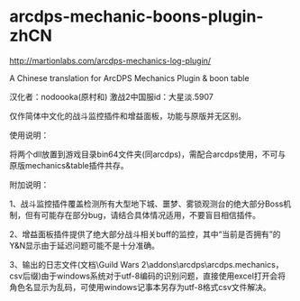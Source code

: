 # arcdps-mechanic-boons-plugin-zhCN

http://martionlabs.com/arcdps-mechanics-log-plugin/ 

A Chinese translation for ArcDPS Mechanics Plugin & boon table

汉化者：nodoooka(原村和)
激战2中国服id：大星淡.5907

仅作简体中文化的战斗监控插件和增益面板，功能与原版并无区别。

使用说明：

将两个dll放置到游戏目录bin64文件夹(同arcdps)，需配合arcdps使用，不可与原版mechanics&table插件共存。

附加说明：

1、战斗监控插件覆盖检测所有大型地下城、噩梦、雾锁观测台的绝大部分Boss机制，但有可能存在部分bug，请结合具体情况适用，不要盲目相信插件。

2、增益面板插件提供了绝大部分战斗相关buff的监控，其中“当前是否拥有”的Y&N显示由于延迟问题可能不是十分准确。

3、输出的日志文件(文档\Guild Wars 2\addons\arcdps\arcdps.mechanics，csv后缀)由于windows系统对于utf-8编码的识别问题，直接使用excel打开会将角色名显示为乱码，可使用windows记事本另存为utf-8格式csv文件解决。
